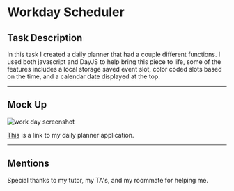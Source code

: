 # Workday Scheduler

## Task Description

  In this task I created a daily planner that had a couple different functions. I used both javascript and DayJS to help bring this piece to life, some of the features includes a local storage saved event slot, color coded slots based on the time, and a calendar date displayed at the top.
  
---

## Mock Up

![work day screenshot](https://user-images.githubusercontent.com/128357907/230551747-40584201-1781-4d09-b66b-729d6c6563f9.png)

[This](https://alexmoriyama.github.io/Work-day-Scheduler/) is a link to my daily planner application.

---

## Mentions

Special thanks to my tutor, my TA's, and my roommate for helping me.

